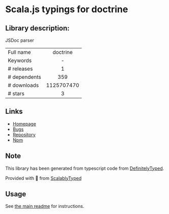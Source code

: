 
# Scala.js typings for doctrine


## Library description:
JSDoc parser

|                    |                 |
| ------------------ | :-------------: |
| Full name          | doctrine |
| Keywords           | - |
| # releases         | 1 |
| # dependents       | 359 |
| # downloads        | 1125707470 |
| # stars            | 3 |

## Links
- [Homepage](https://github.com/eslint/doctrine)
- [Bugs](https://github.com/eslint/doctrine/issues)
- [Repository](https://github.com/eslint/doctrine)
- [Npm](https://www.npmjs.com/package/doctrine)
    


## Note
This library has been generated from typescript code from [DefinitelyTyped](https://definitelytyped.org).

Provided with :purple_heart: from [ScalablyTyped](https://github.com/oyvindberg/ScalablyTyped)

## Usage
See [the main readme](../../readme.md) for instructions.


